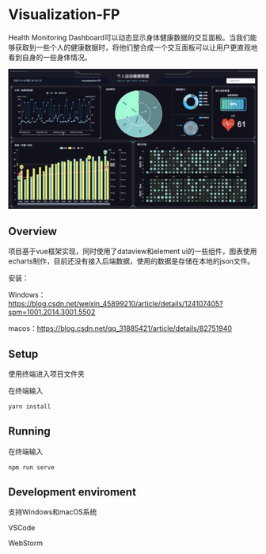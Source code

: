 # Visualization-FP

Health Monitoring Dashboard可以动态显示身体健康数据的交互面板。当我们能够获取到一些个人的健康数据时，将他们整合成一个交互面板可以让用户更直观地看到自身的一些身体情况。

![image](https://github.com/fuyyyyy/Visualization-FP/blob/main/web%20display.png)

## Overview

项目基于vue框架实现，同时使用了dataview和element ui的一些组件，图表使用echarts制作，目前还没有接入后端数据，使用的数据是存储在本地的json文件。

安装：

Windows：https://blog.csdn.net/weixin_45899210/article/details/124107405?spm=1001.2014.3001.5502

macos：https://blog.csdn.net/qq_31885421/article/details/82751940

## Setup

使用终端进入项目文件夹

在终端输入

```tcl
yarn install
```
## Running
在终端输入
```tcl
npm run serve
```
## Development enviroment

支持Windows和macOS系统

VSCode

WebStorm
